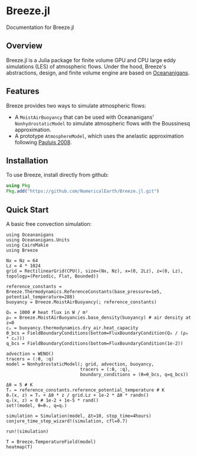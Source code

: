 # Breeze.jl

Documentation for Breeze.jl

## Overview

Breeze.jl is a Julia package for finite volume GPU and CPU large eddy simulations (LES) of atmospheric flows.
Under the hood, Breeze's abstractions, design, and finite volume engine are based on [Oceananigans](https://github.com/CliMA/Oceananigans.jl).

## Features

Breeze provides two ways to simulate atmospheric flows:

* A `MoistAirBuoyancy` that can be used with Oceananigans' `NonhydrostaticModel` to simulate atmospheric flows with the Boussinesq approximation.
* A prototype `AtmosphereModel`, which uses the anelastic approximation following [Pauluis 2008](https://journals.ametsoc.org/view/journals/atsc/65/8/2007jas2475.1.xml).

## Installation

To use Breeze, install directly from github:

```julia
using Pkg
Pkg.add("https://github.com/NumericalEarth/Breeze.jl.git")
```

## Quick Start

A basic free convection simulation:

```jldoctest
using Oceananigans
using Oceananigans.Units
using CairoMakie
using Breeze

Nx = Nz = 64
Lz = 4 * 1024
grid = RectilinearGrid(CPU(), size=(Nx, Nz), x=(0, 2Lz), z=(0, Lz), topology=(Periodic, Flat, Bounded))

reference_constants = Breeze.Thermodynamics.ReferenceConstants(base_pressure=1e5, potential_temperature=288)
buoyancy = Breeze.MoistAirBuoyancy(; reference_constants)

Q₀ = 1000 # heat flux in W / m²
ρ₀ = Breeze.MoistAirBuoyancies.base_density(buoyancy) # air density at z=0
cₚ = buoyancy.thermodynamics.dry_air.heat_capacity
θ_bcs = FieldBoundaryConditions(bottom=FluxBoundaryCondition(Q₀ / (ρ₀ * cₚ)))
q_bcs = FieldBoundaryConditions(bottom=FluxBoundaryCondition(1e-2))

advection = WENO()
tracers = (:θ, :q)
model = NonhydrostaticModel(; grid, advection, buoyancy,
                            tracers = (:θ, :q),
                            boundary_conditions = (θ=θ_bcs, q=q_bcs))

Δθ = 5 # K
Tₛ = reference_constants.reference_potential_temperature # K
θᵢ(x, z) = Tₛ + Δθ * z / grid.Lz + 1e-2 * Δθ * randn()
qᵢ(x, z) = 0 # 1e-2 + 1e-5 * rand()
set!(model, θ=θᵢ, q=qᵢ)

simulation = Simulation(model, Δt=10, stop_time=4hours)
conjure_time_step_wizard!(simulation, cfl=0.7)

run!(simulation)

T = Breeze.TemperatureField(model)
heatmap(T)
```
